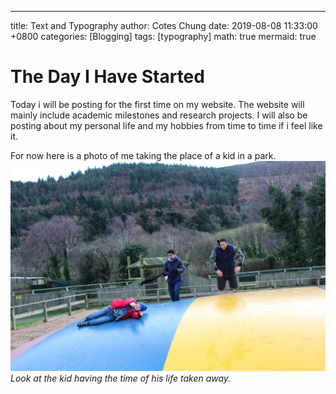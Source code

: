 ---
title: Text and Typography
author: Cotes Chung
date: 2019-08-08 11:33:00 +0800
categories: [Blogging]
tags: [typography]
math: true
mermaid: true

# The Day I Have Started

Today i will be posting for the first time on my website. The website will mainly include academic milestones and research projects. I will also be posting about my personal life and my hobbies from time to time if i feel like it.

For now here is a photo of me taking the place of a kid in a park.
![me-against-a-kid](/images/kid.jpg)
_Look at the kid having the time of his life taken away._